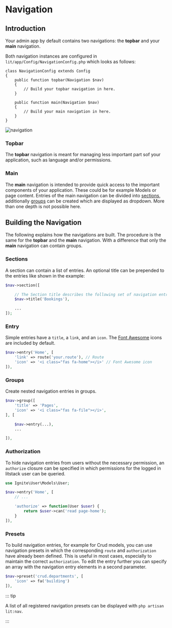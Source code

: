 # Navigation

## Introduction

Your admin app by default contains two navigations: the **topbar** and your
**main** navigation.

Both navigation instances are configured in
`lit/app/Config/NavigationConfig.php` which looks as follows:

```php{lit/app/Config/NavigationConfig.php}
class NavigationConfig extends Config
{
    public function topbar(Navigation $nav)
    {
        // Build your topbar navigation in here.
    }

    public function main(Navigation $nav)
    {
        // Build your main navigation in here.
    }
}
```

![navigation](./screens/navigation.jpg 'navigation')

### Topbar

The **topbar** navigation is meant for managing less important part sof your
application, such as language and/or permissions.

### Main

The **main** navigation is intended to provide quick access to the important
components of your application. These could be for example Models or page
content. Entries of the main navigation can be divided into
[sections](#sections), additionally [groups](#groups) can be created which are
displayed as dropdown. More than one depth is not possible here.

## Building the Navigation

The following explains how the navigations are built. The procedure is the same
for the **topbar** and the **main** navigation. With a difference that only the
**main** navigation can contain groups.

### Sections

A section can contain a list of entries. An optional title can be prepended to
the entries like shown in the example:

```php
$nav->section([

    // The Section title describes the following set of navigation entries.
    $nav->title('Bookings'),

    ...
]);
```

### Entry

Simple entries have a `title`, a `link`, and an `icon`. The
[Font Awesome](https://fontawesome.com/icons?d=gallery&m=free) icons are
included by default.

```php
$nav->entry('Home', [
    'link' => route('your.route'), // Route
    'icon' => '<i class="fas fa-home"></i>' // Font Awesome icon
]),
```

### Groups

Create nested navigation entries in groups.

```php
$nav->group([
    'title' => 'Pages',
    'icon' => '<i class="fas fa-file"></i>',
], [

    $nav->entry(...),
    ...

]),
```

### Authorization

To hide navigation entries from users without the necessary permission, an
`authorize` closure can be specified in which permissions for the logged in
litstack user can be queried.

```php
use Ignite\User\Models\User;

$nav->entry('Home', [
    // ...

    'authorize' => function(User $user) {
        return $user->can('read page-home');
    }
]),
```

### Presets

To build navigation entries, for example for Crud models, you can use navigation
presets in which the corresponding `route` and `authorization` have already been
defined. This is useful in most cases, especially to maintain the correct
`authorization`. To edit the entry further you can specify an array with the
navigation entry elements in a second parameter.

```php
$nav->preset('crud.departments', [
    'icon' => fa('building')
]),
```

::: tip

A list of all registered navigation presets can be displayed with
`php artisan lit:nav`.

:::

